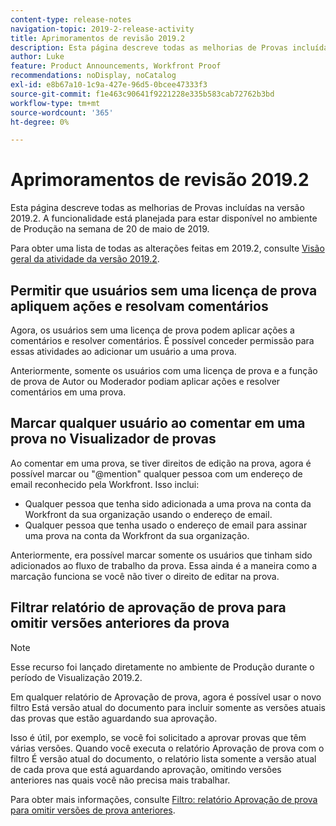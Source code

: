 ```yaml
---
content-type: release-notes
navigation-topic: 2019-2-release-activity
title: Aprimoramentos de revisão 2019.2
description: Esta página descreve todas as melhorias de Provas incluídas na versão 2019.2. A funcionalidade está planejada para estar disponível no ambiente de Produção na semana de 20 de maio de 2019.
author: Luke
feature: Product Announcements, Workfront Proof
recommendations: noDisplay, noCatalog
exl-id: e8b67a10-1c9a-427e-96d5-0bcee47333f3
source-git-commit: f1e463c90641f9221228e335b583cab72762b3bd
workflow-type: tm+mt
source-wordcount: '365'
ht-degree: 0%

---
```


# Aprimoramentos de revisão 2019.2

Esta página descreve todas as melhorias de Provas incluídas na versão 2019.2. A funcionalidade está planejada para estar disponível no ambiente de Produção na semana de 20 de maio de 2019.

Para obter uma lista de todas as alterações feitas em 2019.2, consulte [Visão geral da atividade da versão 2019.2](../../../../product-announcements/product-releases/quarterly-release-archive/2019.2-release-activity/2019-2-release-activity-overview.md).

## Permitir que usuários sem uma licença de prova apliquem ações e resolvam comentários

Agora, os usuários sem uma licença de prova podem aplicar ações a comentários e resolver comentários. É possível conceder permissão para essas atividades ao adicionar um usuário a uma prova.

Anteriormente, somente os usuários com uma licença de prova e a função de prova de Autor ou Moderador podiam aplicar ações e resolver comentários em uma prova.

## Marcar qualquer usuário ao comentar em uma prova no Visualizador de provas

Ao comentar em uma prova, se tiver direitos de edição na prova, agora é possível marcar ou &quot;@mention&quot; qualquer pessoa com um endereço de email reconhecido pela Workfront. Isso inclui:

* Qualquer pessoa que tenha sido adicionada a uma prova na conta da Workfront da sua organização usando o endereço de email.
* Qualquer pessoa que tenha usado o endereço de email para assinar uma prova na conta da Workfront da sua organização.

Anteriormente, era possível marcar somente os usuários que tinham sido adicionados ao fluxo de trabalho da prova. Essa ainda é a maneira como a marcação funciona se você não tiver o direito de editar na prova.

## Filtrar relatório de aprovação de prova para omitir versões anteriores da prova

>[!NOTE]
>
>Esse recurso foi lançado diretamente no ambiente de Produção durante o período de Visualização 2019.2.

Em qualquer relatório de Aprovação de prova, agora é possível usar o novo filtro Está versão atual do documento para incluir somente as versões atuais das provas que estão aguardando sua aprovação.

Isso é útil, por exemplo, se você foi solicitado a aprovar provas que têm várias versões. Quando você executa o relatório Aprovação de prova com o filtro É versão atual do documento, o relatório lista somente a versão atual de cada prova que está aguardando aprovação, omitindo versões anteriores nas quais você não precisa mais trabalhar.

Para obter mais informações, consulte [Filtro: relatório Aprovação de prova para omitir versões de prova anteriores](../../../../reports-and-dashboards/reports/custom-view-filter-grouping-samples/filter-proof-approval-report.md).

